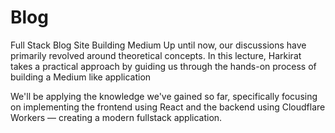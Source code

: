 # Blog
 Full Stack Blog Site
 Building Medium
 Up until now, our discussions have primarily revolved around theoretical concepts. In this lecture, Harkirat takes a practical approach by guiding us through the hands-on process of building a Medium like application 
 
 We'll be applying the knowledge we've gained so far, specifically focusing on implementing the frontend using React and the backend using Cloudflare Workers — creating a modern fullstack application.
